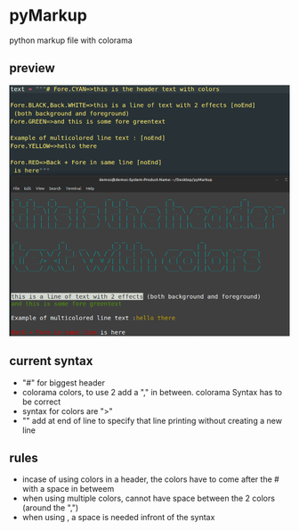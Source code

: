 # pyMarkup
python markup file with colorama

## preview
![pyPreview](https://github.com/democraz20/pyMarkup/blob/main/images/pre.png "preview") <br/>

## current syntax 
- "#" for biggest header
- colorama colors, to use 2 add a "," in between. colorama Syntax has to be correct
- syntax for colors are ">"
- "<noEnd>" add at end of line to specify that line printing without creating a new line

## rules 
- incase of using colors in a header, the colors have to come after the # with a space in betweem
- when using multiple colors, cannot have space between the 2 colors (around the ",")
- when using <noEnd>, a space is needed infront of the syntax
